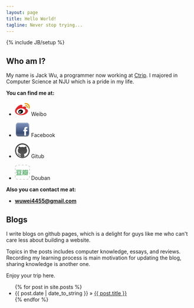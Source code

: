 ```yaml
---
layout: page
title: Hello World!
tagline: Never stop trying... 
---
```

{% include JB/setup %}

## Who am I?

My name is Jack Wu, a programmer now working at [Ctrip](www.ctrip.com).
I majored in Computer Science at NJU which is a pride in my life.

**You can find me at:**


+ [<img src="./images/weibo.png" alt="Weibo" style="width: 40px;"/>](http://weibo.com/1921727853/profile) Weibo

+ [<img src="./images/facebook.png" alt="Facebook" style="width: 40px;"/>](http://www.facebook.com/wei.wu.353250) Facebook


+ [<img src="./images/github.png" alt="Github" style="width: 40px;"/>](https://github.com/JackWuCode) Gitub


+ [<img src="./images/douban.png" alt="Douban" style="width: 40px;"/>](http://www.douban.com/people/38501585/) Douban


**Also you can contact me at:**  

+ **<wuwei4455@gmail.com>**
    
## Blogs

I write blogs on github pages, which is a delight for guys like me who can't care less about building a website.

Topics in the posts includes computer knowledge, essays, and reviews. Recording my learning process is main  motivation for updating the blog, sharing knowledge is another one.

Enjoy your trip here.

<ul class="posts">
  {% for post in site.posts %}
    <li><span>{{ post.date | date_to_string }}</span> &raquo; <a href="{{ BASE_PATH }}{{ post.url }}">{{ post.title }}</a></li>
  {% endfor %}
</ul>
